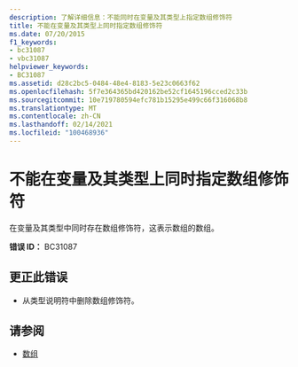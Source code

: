```yaml
---
description: 了解详细信息：不能同时在变量及其类型上指定数组修饰符
title: 不能在变量及其类型上同时指定数组修饰符
ms.date: 07/20/2015
f1_keywords:
- bc31087
- vbc31087
helpviewer_keywords:
- BC31087
ms.assetid: d28c2bc5-0484-48e4-8183-5e23c0663f62
ms.openlocfilehash: 5f7e364365bd420162be52cf1645196cced2c33b
ms.sourcegitcommit: 10e719780594efc781b15295e499c66f316068b8
ms.translationtype: MT
ms.contentlocale: zh-CN
ms.lasthandoff: 02/14/2021
ms.locfileid: "100468936"
---
```

# <a name="array-modifiers-cannot-be-specified-on-both-a-variable-and-its-type"></a>不能在变量及其类型上同时指定数组修饰符

在变量及其类型中同时存在数组修饰符，这表示数组的数组。  
  
 **错误 ID：** BC31087  
  
## <a name="to-correct-this-error"></a>更正此错误  
  
- 从类型说明符中删除数组修饰符。  
  
## <a name="see-also"></a>请参阅

- [数组](../programming-guide/language-features/arrays/index.md)
